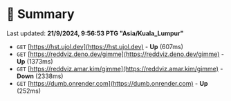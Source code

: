 # 📖 Summary
Last updated: **21/9/2024, 9:56:53 PTG "Asia/Kuala_Lumpur"**

- `GET` [https://hst.ujol.dev](https://hst.ujol.dev) - **Up** (607ms)
- `GET` [https://reddviz.deno.dev/gimme](https://reddviz.deno.dev/gimme) - **Up** (1373ms)
- `GET` [https://reddviz.amar.kim/gimme](https://reddviz.amar.kim/gimme) - **Down** (2338ms)
- `GET` [https://dumb.onrender.com](https://dumb.onrender.com) - **Up** (252ms)
